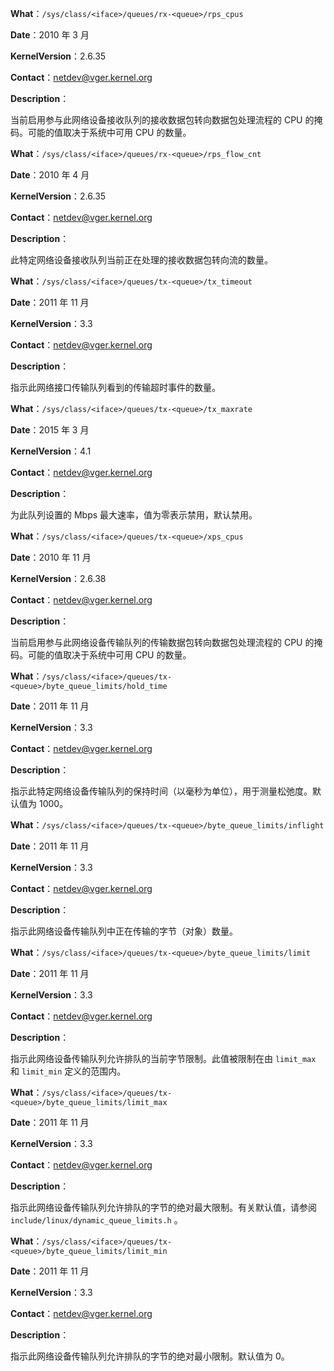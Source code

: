 **What**：`/sys/class/<iface>/queues/rx-<queue>/rps_cpus`

**Date**：2010 年 3 月

**KernelVersion**：2.6.35

**Contact**：netdev@vger.kernel.org

**Description**：

当前启用参与此网络设备接收队列的接收数据包转向数据包处理流程的 CPU 的掩码。可能的值取决于系统中可用 CPU 的数量。

**What**：`/sys/class/<iface>/queues/rx-<queue>/rps_flow_cnt`

**Date**：2010 年 4 月

**KernelVersion**：2.6.35

**Contact**：netdev@vger.kernel.org

**Description**：

此特定网络设备接收队列当前正在处理的接收数据包转向流的数量。

**What**：`/sys/class/<iface>/queues/tx-<queue>/tx_timeout`

**Date**：2011 年 11 月

**KernelVersion**：3.3

**Contact**：netdev@vger.kernel.org

**Description**：

指示此网络接口传输队列看到的传输超时事件的数量。

**What**：`/sys/class/<iface>/queues/tx-<queue>/tx_maxrate`

**Date**：2015 年 3 月

**KernelVersion**：4.1

**Contact**：netdev@vger.kernel.org

**Description**：

为此队列设置的 Mbps 最大速率，值为零表示禁用，默认禁用。

**What**：`/sys/class/<iface>/queues/tx-<queue>/xps_cpus`

**Date**：2010 年 11 月

**KernelVersion**：2.6.38

**Contact**：netdev@vger.kernel.org

**Description**：

当前启用参与此网络设备传输队列的传输数据包转向数据包处理流程的 CPU 的掩码。可能的值取决于系统中可用 CPU 的数量。

**What**：`/sys/class/<iface>/queues/tx-<queue>/byte_queue_limits/hold_time`

**Date**：2011 年 11 月

**KernelVersion**：3.3

**Contact**：netdev@vger.kernel.org

**Description**：

指示此特定网络设备传输队列的保持时间（以毫秒为单位），用于测量松弛度。默认值为 1000。

**What**：`/sys/class/<iface>/queues/tx-<queue>/byte_queue_limits/inflight`

**Date**：2011 年 11 月

**KernelVersion**：3.3

**Contact**：netdev@vger.kernel.org

**Description**：

指示此网络设备传输队列中正在传输的字节（对象）数量。

**What**：`/sys/class/<iface>/queues/tx-<queue>/byte_queue_limits/limit`

**Date**：2011 年 11 月

**KernelVersion**：3.3

**Contact**：netdev@vger.kernel.org

**Description**：

指示此网络设备传输队列允许排队的当前字节限制。此值被限制在由 `limit_max` 和 `limit_min` 定义的范围内。

**What**：`/sys/class/<iface>/queues/tx-<queue>/byte_queue_limits/limit_max`

**Date**：2011 年 11 月

**KernelVersion**：3.3

**Contact**：netdev@vger.kernel.org

**Description**：

指示此网络设备传输队列允许排队的字节的绝对最大限制。有关默认值，请参阅 `include/linux/dynamic_queue_limits.h` 。

**What**：`/sys/class/<iface>/queues/tx-<queue>/byte_queue_limits/limit_min`

**Date**：2011 年 11 月

**KernelVersion**：3.3

**Contact**：netdev@vger.kernel.org

**Description**：

指示此网络设备传输队列允许排队的字节的绝对最小限制。默认值为 0。